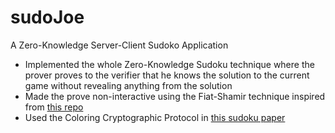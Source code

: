# sudoJoe
A Zero-Knowledge Server-Client Sudoko Application
- Implemented the whole Zero-Knowledge Sudoku technique where the prover proves to the verifier that he knows the solution to the current game without revealing anything from the solution
- Made the prove non-interactive using the Fiat-Shamir technique inspired from [this repo]([url](https://github.com/naure/zk))
- Used the Coloring Cryptographic Protocol in [this sudoku paper]([url](https://www.wisdom.weizmann.ac.il/%7Enaor/PAPERS/sudoku_abs.html)https://www.wisdom.weizmann.ac.il/%7Enaor/PAPERS/sudoku_abs.html) 
